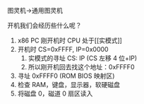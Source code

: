 
图灵机->通用图灵机

开机我们会经历些什么呢？

1. x86 PC 刚开机时 CPU 处于[[实模式]]
2. 开机时 CS=0xFFFF, IP=0x0000
	1. 实模式的寻址 CS: IP (CS 左移 4 位+IP)
	2. 所以刚开机回去找这个地址：0xFFFF0
3. 寻址 0xFFFF0 (ROM BIOS 映射区)
4. 检查 RAM，键盘，显示器，软硬磁盘
5. 将磁盘 0，磁道 0 扇区读入